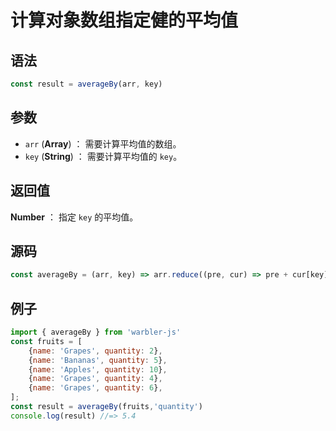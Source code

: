 <!--
 * @Author: 一尾流莺
 * @Description:计算对象数组指定健的平均值
 * @Date: 2021-09-13 17:26:25
 * @LastEditTime: 2021-09-16 17:57:16
 * @FilePath: \warblerjs-guide\docs\guide\array\averageBy.md
-->

# 计算对象数组指定健的平均值

## 语法

```js
const result = averageBy(arr, key)
```

## 参数

- `arr` (**Array**) ： 需要计算平均值的数组。
- `key` (**String**) ： 需要计算平均值的 `key`。


## 返回值

**Number** ： 指定 `key` 的平均值。


## 源码

```js
const averageBy = (arr, key) => arr.reduce((pre, cur) => pre + cur[key], 0) / arr.length;
```

## 例子


```js
import { averageBy } from 'warbler-js'
const fruits = [
    {name: 'Grapes', quantity: 2},
    {name: 'Bananas', quantity: 5},
    {name: 'Apples', quantity: 10},
    {name: 'Grapes', quantity: 4},
    {name: 'Grapes', quantity: 6},
];
const result = averageBy(fruits,'quantity')
console.log(result) //=> 5.4
```
